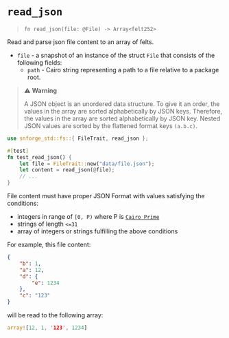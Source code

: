 # `read_json`

> `fn read_json(file: @File) -> Array<felt252>`

Read and parse json file content to an array of felts.

- `file` - a snapshot of an instance of the struct `File` that consists of the following fields:
  - `path` - Cairo string representing a path to a file relative to a package root.

> ⚠️ **Warning**
>
> A JSON object is an unordered data structure. To give it an order, the values in the array are sorted alphabetically by JSON keys. Therefore, the values in the array are sorted alphabetically by JSON key.
> Nested JSON values are sorted by the flattened format keys `(a.b.c)`.

```rust
use snforge_std::fs::{ FileTrait, read_json };

#[test]
fn test_read_json() {
    let file = FileTrait::new("data/file.json");
    let content = read_json(@file);
    // ...
}
```

File content must have proper JSON Format with values satisfying the conditions:
  - integers in range of `[0, P)` where P is [`Cairo Prime`](https://book.cairo-lang.org/ch02-02-data-types.html?highlight=prime#felt-type)
  - strings of length `<=31`
  - array of integers or strings fulfilling the above conditions

For example, this file content:
```json
{
    "b": 1,
    "a": 12,
    "d": {
        "e": 1234
    },
    "c": "123"
}
```
will be read to the following array:

```rust
array![12, 1, '123', 1234]
```
